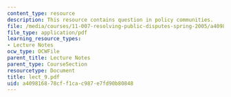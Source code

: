 ```yaml
---
content_type: resource
description: This resource contains question in policy communities.
file: /media/courses/11-007-resolving-public-disputes-spring-2005/a409816878cff1cac987e7fd90b80848_lect_9.pdf
file_type: application/pdf
learning_resource_types:
- Lecture Notes
ocw_type: OCWFile
parent_title: Lecture Notes
parent_type: CourseSection
resourcetype: Document
title: lect_9.pdf
uid: a4098168-78cf-f1ca-c987-e7fd90b80848
---
```

